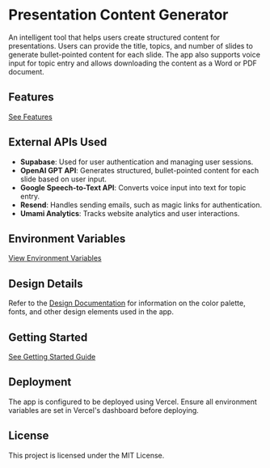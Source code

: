 # Presentation Content Generator

An intelligent tool that helps users create structured content for presentations. Users can provide the title, topics, and number of slides to generate bullet-pointed content for each slide. The app also supports voice input for topic entry and allows downloading the content as a Word or PDF document.

## Features

[See Features](features.md)

## External APIs Used

- **Supabase**: Used for user authentication and managing user sessions.
- **OpenAI GPT API**: Generates structured, bullet-pointed content for each slide based on user input.
- **Google Speech-to-Text API**: Converts voice input into text for topic entry.
- **Resend**: Handles sending emails, such as magic links for authentication.
- **Umami Analytics**: Tracks website analytics and user interactions.

## Environment Variables

[View Environment Variables](environment-variables.md)

## Design Details

Refer to the [Design Documentation](docs/design/design-details.md) for information on the color palette, fonts, and other design elements used in the app.

## Getting Started

[See Getting Started Guide](getting-started.md)

## Deployment

The app is configured to be deployed using Vercel. Ensure all environment variables are set in Vercel's dashboard before deploying.

## License

This project is licensed under the MIT License.